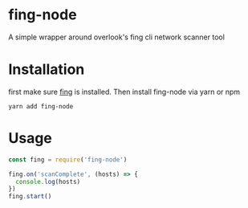 # fing-node
A simple wrapper around overlook's fing cli network scanner tool

# Installation
first make sure [fing](https://www.fing.io/download-free-ip-scanner-desktop-linux-windows-osx/) is installed. Then install fing-node via yarn or npm
```
yarn add fing-node
```

# Usage
```javascript
const fing = require('fing-node')

fing.on('scanComplete', (hosts) => {
  console.log(hosts)
})
fing.start()
```
